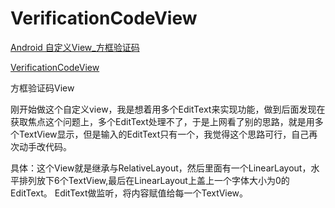 # VerificationCodeView
[Android 自定义View_方框验证码](https://www.jianshu.com/p/eb5b161c8a0e)

[VerificationCodeView](https://upload-images.jianshu.io/upload_images/1627327-94467145f870ac3b.gif?imageMogr2/auto-orient/strip%7CimageView2/2/w/400/format/webp)

方框验证码View

刚开始做这个自定义view，我是想着用多个EditText来实现功能，做到后面发现在获取焦点这个问题上，多个EditText处理不了，于是上网看了别的思路，就是用多个TextView显示，但是输入的EditText只有一个，我觉得这个思路可行，自己再次动手改代码。

具体：这个View就是继承与RelativeLayout，然后里面有一个LinearLayout，水平排列放下6个TextView,最后在LinearLayout上盖上一个字体大小为0的EditText。
EditText做监听，将内容赋值给每一个TextView。
